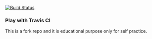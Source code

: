 [![Build Status](https://travis-ci.org/PorkyPi/play-with-travis.svg?branch=master)](https://travis-ci.org/PorkyPi/play-with-travis)

### Play with Travis CI

This is a fork repo and it is educational purpose only for self practice.
